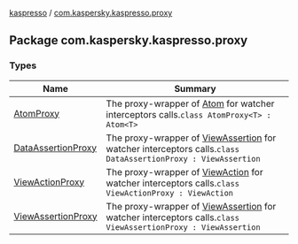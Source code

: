 [kaspresso](../index.md) / [com.kaspersky.kaspresso.proxy](./index.md)

## Package com.kaspersky.kaspresso.proxy

### Types

| Name | Summary |
|---|---|
| [AtomProxy](-atom-proxy/index.md) | The proxy-wrapper of [Atom](#) for watcher interceptors calls.`class AtomProxy<T> : Atom<T>` |
| [DataAssertionProxy](-data-assertion-proxy/index.md) | The proxy-wrapper of [ViewAssertion](#) for watcher interceptors calls.`class DataAssertionProxy : ViewAssertion` |
| [ViewActionProxy](-view-action-proxy/index.md) | The proxy-wrapper of [ViewAction](#) for watcher interceptors calls.`class ViewActionProxy : ViewAction` |
| [ViewAssertionProxy](-view-assertion-proxy/index.md) | The proxy-wrapper of [ViewAssertion](#) for watcher interceptors calls.`class ViewAssertionProxy : ViewAssertion` |
